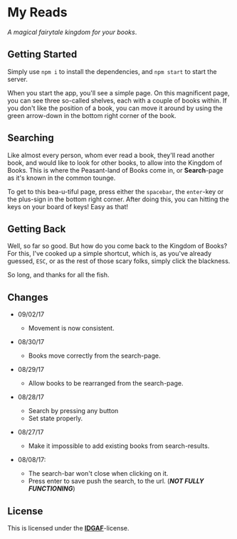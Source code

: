 # My Reads

*A magical fairytale kingdom for your books*.

## Getting Started

Simply use `npm i` to install the dependencies, and `npm start` to start the server.

When you start the app, you'll see a simple page. On this magnificent page, you can see three so-called shelves, each with a couple of books within. If you don't like the position of a book, you can move it around by using the green arrow-down in the bottom right corner of the book.

## Searching

Like almost every person, whom ever read a book, they'll read another book, and would like to look for other books, to allow into the Kingdom of Books. This is where the Peasant-land of Books come in, or  **Search**-page as it's known in the common tounge.

To get to this bea-u-tiful page, press either the `spacebar`, the `enter`-key or the plus-sign in the bottom right corner. After doing this, you can hitting the keys on your board of keys! Easy as that!

## Getting Back

Well, so far so good. But how do you come back to the Kingdom of Books? For this, I've cooked up a simple shortcut, which is, as you've already guessed, `ESC`, or as the rest of those scary folks, simply click the blackness.

So long, and thanks for all the fish.

## Changes

 * 09/02/17
    * Movement is now consistent.

 * 08/30/17
   * Books move correctly from the search-page.

 * 08/29/17
   * Allow books to be rearranged from the search-page.

 * 08/28/17
   * Search by pressing any button
   * Set state properly.

 * 08/27/17
   * Make it impossible to add existing books from search-results.

 * 08/08/17:  
   * The search-bar won't close when clicking on it. 
   * Press enter to save push the search, to the url. (***NOT FULLY FUNCTIONING***)

## License

This is licensed under the [**IDGAF**](https://tldrlegal.com/license/idgaf-v1.0)-license.

